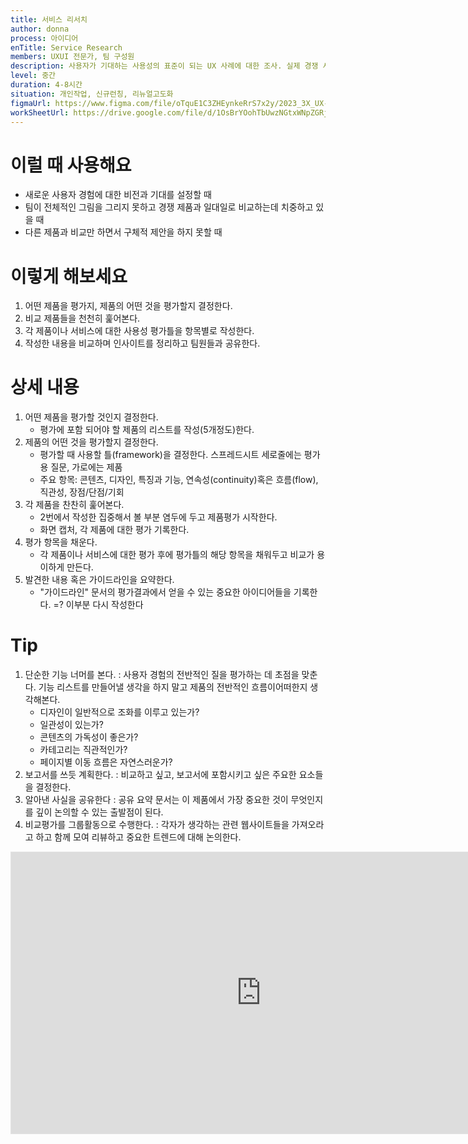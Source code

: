 ```yaml
---
title: 서비스 리서치
author: donna
process: 아이디어
enTitle: Service Research
members: UXUI 전문가, 팀 구성원
description: 사용자가 기대하는 사용성의 표준이 되는 UX 사례에 대한 조사. 실제 경쟁 서비스가 아닌, 사용자들이 일상적으로 사용할만한 제품들을 살펴보는 것.  
level: 중간
duration: 4-8시간
situation: 개인작업, 신규런칭, 리뉴얼고도화
figmaUrl: https://www.figma.com/file/oTquE1C3ZHEynkeRrS7x2y/2023_3X_UX-Card_WorkSheet_Ver.3?type=design&node-id=104-2478&mode=design&t=uMLYbDeXRC8639ZD-4
workSheetUrl: https://drive.google.com/file/d/1OsBrYOohTbUwzNGtxWNpZGRjN6ig85D8/view?usp=sharing
---
```


<!-- 프로세스별 보기: 공감, 설계, 프로토타입, 테스트 -->
<!--UXUI 전문가, 팀 구성원, 사용자, 이해관계자, 누구나 -->
<!--level: 쉬움, 중간, 어려움-->
<!--개인작업, 신규런칭, 리뉴얼고도화-->

# 이럴 때 사용해요

- 새로운 사용자 경험에 대한 비전과 기대를 설정할 때 
- 팀이 전체적인 그림을 그리지 못하고 경쟁 제품과 일대일로 비교하는데 치중하고 있을 때 
- 다른 제품과 비교만 하면서 구체적 제안을 하지 못할 때

# 이렇게 해보세요

1.  어떤 제품을 평가지, 제품의 어떤 것을 평가할지 결정한다.
2. 비교 제품들을 천천히 훑어본다.
3. 각 제품이나 서비스에 대한 사용성 평가틀을 항목별로 작성한다.
4. 작성한 내용을 비교하며 인사이트를 정리하고 팀원들과 공유한다.

# 상세 내용

1. 어떤 제품을 평가할 것인지 결정한다. 
    - 평가에 포함 되어야 할 제품의 리스트를 작성(5개정도)한다. 
2. 제품의 어떤 것을 평가할지 결정한다. 
    - 평가할 때 사용할 틀(framework)을 결정한다. 스프레드시트 세로줄에는 평가용 질문, 가로에는 제품 
    - 주요 항목: 콘텐츠, 디자인, 특징과 기능, 연속성(continuity)혹은 흐름(flow), 직관성, 장점/단점/기회 
3. 각 제품을 찬찬히 훑어본다. 
    - 2번에서 작성한 집중해서 볼 부분 염두에 두고 제품평가 시작한다. 
    - 화면 캡처, 각 제품에 대한 평가 기록한다. 
4. 평가 항목을 채운다. 
    - 각 제품이나 서비스에 대한 평가 후에 평가틀의 해당 항목을 채워두고 비교가 용이하게 만든다. 
5. 발견한 내용 혹은 가이드라인을 요약한다. 
    - "가이드라인" 문서의 평가결과에서 얻을 수 있는 중요한 아이디어들을 기록한다. =? 이부분 다시 작성한다

# Tip

1. 단순한 기능 너머를 본다. : 사용자 경험의 전반적인 질을 평가하는 데 초점을 맞춘다. 기능 리스트를 만들어낼 생각을 하지 말고 제품의 전반적인 흐름이어떠한지 생각해본다.
    - 디자인이 일반적으로 조화를 이루고 있는가?
    - 일관성이 있는가?
    - 콘텐츠의 가독성이 좋은가?
    - 카테고리는 직관적인가?
    - 페이지별 이동 흐름은 자연스러운가?
2. 보고서를 쓰듯 계획한다. : 비교하고 싶고, 보고서에 포함시키고 싶은 주요한 요소들을 결정한다.
3. 알아낸 사실을 공유한다 : 공유 요약 문서는 이 제품에서 가장 중요한 것이 무엇인지를 깊이 논의할 수 있는 출발점이 된다.
4. 비교평가를 그룹활동으로 수행한다. : 각자가 생각하는 관련 웹사이트들을 가져오라고 하고 함께 모여 리뷰하고 중요한 트렌드에 대해 논의한다.

<iframe style="border: 1px solid rgba(0, 0, 0, 0.1);" width="800" height="450" src="https://www.figma.com/embed?embed_host=share&url=https%3A%2F%2Fwww.figma.com%2Ffile%2FoTquE1C3ZHEynkeRrS7x2y%2F2023_3X_UX-Card_WorkSheet_Ver.3%3Ftype%3Ddesign%26node-id%3D104%253A2480%26mode%3Ddesign%26t%3DtGbsZ1SuS9WkfKu2-1" allowfullscreen></iframe>
